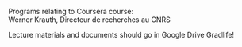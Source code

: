 Programs relating to Coursera course:  
Werner Krauth, Directeur de recherches au CNRS  

Lecture materials and documents should go in Google Drive Gradlife!  
